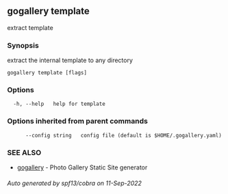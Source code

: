 ## gogallery template

extract template

### Synopsis

extract the internal template to any directory

```
gogallery template [flags]
```

### Options

```
  -h, --help   help for template
```

### Options inherited from parent commands

```
      --config string   config file (default is $HOME/.gogallery.yaml)
```

### SEE ALSO

* [gogallery](gogallery.md)	 - Photo Gallery Static Site generator 

###### Auto generated by spf13/cobra on 11-Sep-2022
